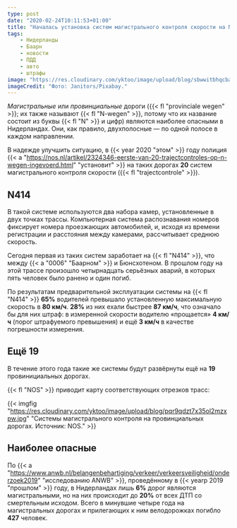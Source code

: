 ```yaml
---
type: post
date: "2020-02-24T10:11:53+01:00"
title: "Началась установка систем магистрального контроля скорости на N-дорогах"
tags:
    - Нидерланды
    - Баарн
    - новости
    - ПДД
    - авто
    - штрафы
image: "https://res.cloudinary.com/yktoo/image/upload/blog/sbwwitbhqcbac6lga4xd.jpg"
imageCredit: "Фото: Janitors/Pixabay."
---
```


*Магистральные* или *провинциальные* дороги ({{< fl "provinciale wegen" >}}; их также называют {{< fl "N-wegen" >}}, потому что их название состоит из буквы {{< fl "N" >}} и цифр) являются наиболее опасными в Нидерландах. Они, как правило, двухполосные — по одной полосе в каждом направлении.

В надежде улучшить ситуацию, в {{< year 2020 "этом" >}} году полиция {{< a "https://nos.nl/artikel/2324346-eerste-van-20-trajectcontroles-op-n-wegen-ingevoerd.html" "установит" >}} на таких дорогах **20** систем магистрального контроля скорости ({{< fl "trajectcontrole" >}}).

<!--more-->

## N414

В такой системе используются два набора камер, установленные в двух точках трассы. Компьютерная система распознавания номеров фиксирует номера проезжающих автомобилей, и, исходя из времени регистрации и расстояния между камерами, рассчитывает среднюю скорость.

Сегодня первая из таких систем заработает на {{< fl "N414" >}}, что между {{< a "0006" "Баарном" >}} и Бюнсхотеном. В прошлом году на этой трассе произошло четырнадцать серьёзных аварий, в которых пять человек было ранено и один погиб.

По результатам предварительной эксплуатации системы на {{< fl "N414" >}} **65%** водителей превышало установленную максимальную скорость в **80 км/ч**. **28%** из них ехали быстрее **87 км/ч**, что означало бы для них штраф: в измеренной скорости водителю «прощается» **4 км/ч** (порог штрафуемого превышения) и ещё **3 км/ч** в качестве погрешности измерения.

## Ещё 19

В течение этого года такие же системы будут развёрнуты ещё на **19** провинициальных дорогах.

{{< fl "NOS" >}} приводит карту соответствующих отрезков трасс:

{{< imgfig "https://res.cloudinary.com/yktoo/image/upload/blog/pqr9qdzt7x35ol2mzxpw.jpg" "Системы магистрального контроля на провинциальных дорогах. Источник: NOS." >}}

## Наиболее опасные

По {{< a "https://www.anwb.nl/belangenbehartiging/verkeer/verkeersveiligheid/onderzoek2019" "исследованию ANWB" >}}, проведённому в {{< yearp 2019 "прошлом" >}} году, в Нидерландах лишь **6%** дорог являются магистральными, но на них происходит до **20%** от всех ДТП со смертельным исходом. Всего в минувшие четыре года на магистральных дорогах и прилегающих к ним велодорожках погибло **427** человек.